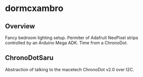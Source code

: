 dormcxambro
===============================

## Overview

Fancy bedroom lighting setup.  Permiter of Adafruit NeoPixel strips controlled by an Arduino Mega ADK.  Time from a ChronoDot.

## ChronoDotSaru

Abstraction of talking to the macetech ChronoDot v2.0 over I2C.
